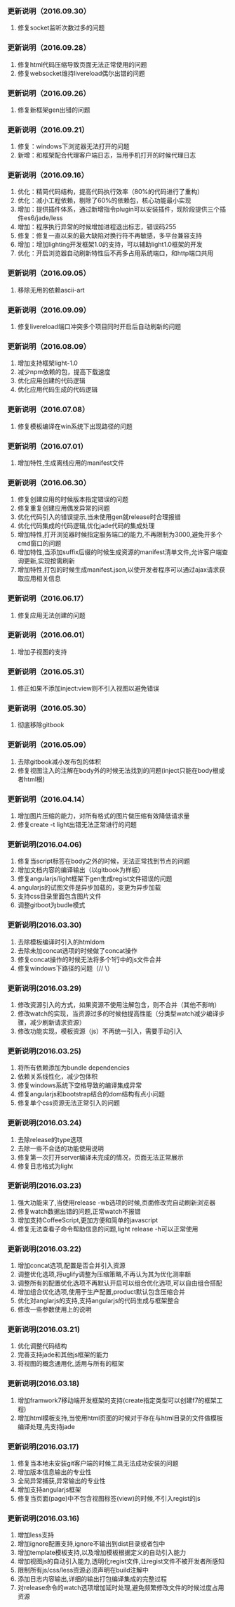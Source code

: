 ### 更新说明（2016.09.30）
1. 修复socket监听次数过多的问题

### 更新说明（2016.09.28）
1. 修复html代码压缩导致页面无法正常使用的问题
2. 修复websocket维持livereload偶尔出错的问题

### 更新说明（2016.09.26）
1. 修复新框架gen出错的问题


### 更新说明（2016.09.21）
1. 修复：windows下浏览器无法打开的问题
2. 新增：和框架配合代理客户端日志，当用手机打开的时候代理日志

### 更新说明（2016.09.16）
1. 优化：精简代码结构，提高代码执行效率（80%的代码进行了重构）
2. 优化：减小工程依赖，剔除了60%的依赖包，核心功能最小实现
3. 增加：提供插件体系，通过新增指令plugin可以安装插件，现阶段提供三个插件es6/jade/less
4. 增加：程序执行异常的时候增加进程退出标志，错误码255
5. 修复：修复一直以来的最大缺陷对换行符不再敏感，多平台兼容支持
6. 增加：增加lighting开发框架1.0的支持，可以辅助light1.0框架的开发
7. 优化：开启浏览器自动刷新特性后不再多占用系统端口，和http端口共用

### 更新说明（2016.09.05）
1. 移除无用的依赖ascii-art

### 更新说明（2016.09.09）
1. 修复livereload端口冲突多个项目同时开启后自动刷新的问题

### 更新说明（2016.08.09）
1. 增加支持框架light-1.0
2. 减少npm依赖的包，提高下载速度
3. 优化应用创建的代码逻辑
4. 优化应用代码生成的代码逻辑

### 更新说明（2016.07.08）
1. 修复模板编译在win系统下出现路径的问题

### 更新说明（2016.07.01）
1. 增加特性,生成离线应用的manifest文件

### 更新说明（2016.06.30）
1. 修复创建应用的时候版本指定错误的问题
2. 修复重复创建应用偶发异常的问题
3. 优化代码引入的错误提示,当未使用gen就release时合理报错
4. 优化代码集成的代码逻辑,优化jade代码的集成处理
4. 增加特性,打开浏览器时候指定服务端口的能力,不再限制为3000,避免开多个cmd窗口的问题
5. 增加特性,当添加suffix后缀的时候生成资源的manifest清单文件,允许客户端查询更新,实现按需刷新
6. 增加特性,打包的时候生成manifest.json,以使开发者程序可以通过ajax请求获取应用相关信息

### 更新说明（2016.06.17）
1. 修复应用无法创建的问题

### 更新说明（2016.06.01）
1. 增加子视图的支持

### 更新说明（2016.05.31）
1. 修正如果不添加inject:view则不引入视图以避免错误

### 更新说明（2016.05.30）
1. 彻底移除gitbook

### 更新说明（2016.05.09）
1. 去除gitbook减小发布包的体积
2. 修复视图注入的注解在body外的时候无法找到的问题(inject只能在body根或者html根)

### 更新说明（2016.04.14）
1. 增加图片压缩的能力，对所有格式的图片做压缩有效降低请求量
2. 修复create -t light出错无法正常进行的问题

### 更新说明(2016.04.06)
1. 修复当script标签在body之外的时候，无法正常找到节点的问题
2. 增加文档内容的编译输出（以gitbook为样板）
3. 修复angularjs/light框架下gen生成regist文件错误的问题
4. angularjs的试图文件是异步加载的，变更为异步加载
5. 支持css目录里面包含图片文件
6. 调整gitboot为budle模式

### 更新说明(2016.03.30)
1. 去除模板编译时引入的htmldom
2. 去除未加concat选项的时候做了concat操作
3. 修复concat操作的时候无法将多个1行中的js文件合并
4. 修复windows下路径的问题（// \）

### 更新说明(2016.03.29)
1. 修改资源引入的方式，如果资源不使用注解包含，则不合并（其他不影响）
2. 修改watch的实现，当资源过多的时候他提高性能（分类型watch减少编译步骤，减少刷新请求资源）
3. 修改功能实现，模板资源（js）不再统一引入，需要手动引入

### 更新说明(2016.03.25)
1. 将所有依赖添加为bundle dependencies
2. 依赖关系线性化，减少包体积
3. 修复windows系统下空格导致的编译集成异常
4. 修复angularjs和bootstrap结合的dom结构有点小问题
5. 修复单个css资源无法正常引入的问题

### 更新说明(2016.03.24)

1. 去除release的type选项
2. 去除一些不合适的功能使用说明
3. 修复第一次打开server编译未完成的情况，页面无法正常展示
4. 修复日志格式为light

### 更新说明(2016.03.23)

1. 强大功能来了,当使用release -wb选项的时候,页面修改完自动刷新浏览器
2. 修复watch数据出错的问题,正常watch不报错
3. 增加支持CoffeeScript,更加方便和简单的javascript
4. 修复无法查看子命令帮助信息的问题,light release -h可以正常使用

### 更新说明(2016.03.22)

1. 增加concat选项,配置是否合并引入资源
2. 调整优化选项,将uglify调整为压缩策略,不再认为其为优化测率额
3. 调整所有的配置优化选项不再默认开启可以组合优化选项,可以自由组合搭配
4. 增加组合优化选项,使用于生产配置,product默认包含压缩合并
5. 优化对anglarjs的支持,支持angularjs的代码生成与框架整合
5. 修改一些参数使用上的说明

### 更新说明(2016.03.21)

1. 优化调整代码结构
2. 完善支持jade和其他js框架的能力
3. 将视图的概念通用化,适用与所有的框架

### 更新说明(2016.03.18)

1. 增加framwork7移动端开发框架的支持(create指定类型可以创建f7的框架工程)
2. 增加html模板支持,当使用html页面的时候对于存在与html目录的文件做模板编译处理,先支持jade

### 更新说明(2016.03.17)

1. 修复当本地未安装git客户端的时候工具无法成功安装的问题
2. 增加版本信息输出的专业性
3. 全局异常捕获,异常输出的专业性
4. 增加支持angularjs框架
5. 修复当页面(page)中不包含视图标签(view)的时候,不引入regist的js

### 更新说明(2016.03.16)

1. 增加less支持
2. 增加ignore配置支持,ignore不输出到dist目录或者包中
3. 增加template模板支持,以及增加模板根据定义的自动引入能力
4. 增加视图js的自动引入能力,透明化regist文件,让regist文件不被开发者所感知
5. 限制所有js/css/less资源必须声明在build注解中
6. 添加日志内容输出,详细的输出打包编译集成的完整过程
7. 对release命令的watch选项增加延时处理,避免频繁修改文件的时候过度占用资源
